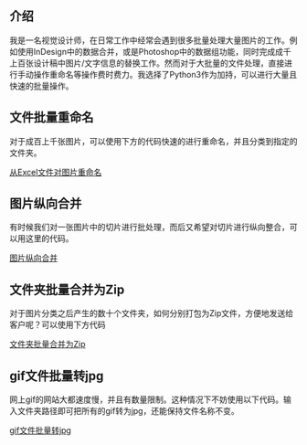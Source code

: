 ## 介绍

我是一名视觉设计师，在日常工作中经常会遇到很多批量处理大量图片的工作。例如使用InDesign中的数据合并，或是Photoshop中的数据组功能，同时完成成千上百张设计稿中图片/文字信息的替换工作。然而对于大批量的文件处理，直接进行手动操作重命名等操作费时费力。我选择了Python3作为加持，可以进行大量且快速的批量操作。

## 文件批量重命名

对于成百上千张图片，可以使用下方的代码快速的进行重命名，并且分类到指定的文件夹。

[从Excel文件对图片重命名](https://github.com/VinciMin/BatchImageProcessor/blob/master/RenameFromExcel.py)

## 图片纵向合并

有时候我们对一张图片中的切片进行批处理，而后又希望对切片进行纵向整合，可以用这里的代码。

[图片纵向合并](https://github.com/VinciMin/BatchImageProcessor/blob/master/VerticalMergerImg.py)

## 文件夹批量合并为Zip

对于图片分类之后产生的数十个文件夹，如何分别打包为Zip文件，方便地发送给客户呢？可以使用下方代码

[文件夹批量合并为Zip](https://github.com/VinciMin/BatchImageProcessor/blob/master/MakeZip.py)

## gif文件批量转jpg

网上gif的网站大都速度慢，并且有数量限制。这种情况下不妨使用以下代码。输入文件夹路径即可把所有的gif转为jpg，还能保持文件名称不变。

[gif文件批量转jpg](https://github.com/VinciMin/BatchImageProcessor/blob/master/gif2jpg.py)
